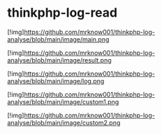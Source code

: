 # thinkphp-log-read


[!img]https://github.com/mrknow001/thinkphp-log-analyse/blob/main/image/main.png

[!img]https://github.com/mrknow001/thinkphp-log-analyse/blob/main/image/result.png

[!img]https://github.com/mrknow001/thinkphp-log-analyse/blob/main/image/log.png

[!img]https://github.com/mrknow001/thinkphp-log-analyse/blob/main/image/custom1.png

[!img]https://github.com/mrknow001/thinkphp-log-analyse/blob/main/image/custom2.png
